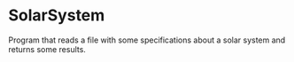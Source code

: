 # SolarSystem
Program that reads a file with some specifications about a solar system and returns some results.
